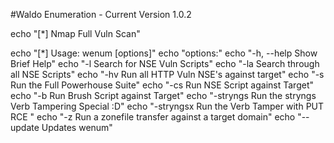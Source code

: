 #Waldo Enumeration - Current Version 1.0.2

echo "[*] Nmap Full Vuln Scan"

echo "[*] Usage: wenum <target> [options]"
echo "options:"
echo "-h, --help                    Show Brief Help"
echo "-l                            Search for NSE Vuln Scripts"
echo "-la                           Search through all NSE Scripts"
echo "-hv                           Run all HTTP Vuln NSE's against target"
echo "-s                            Run the Full Powerhouse Suite"
echo "-cs                           Run NSE Script against Target"
echo "-b                            Run Brush Script against Target"
echo "-stryngs                      Run the stryngs Verb Tampering Special :D"
echo "-stryngsx                     Run the Verb Tamper with PUT RCE <TARGET>"
echo "-z                            Run a zonefile transfer against a target domain"
echo "--update                      Updates wenum"
